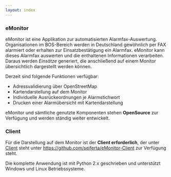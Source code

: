 ```yaml
---
layout: index
---
```


### eMonitor

eMonitor ist eine Applikation zur automatisierten Alarmfax-Auswertung. Organisationen im BOS-Bereich werden in 
Deutschland gewöhnlich per FAX alarmiert oder erhalten zur Einsatzbestätigung ein Alarmfax.
eMonitor kann dieses Alarmfax auswerten und die enthaltenen Informationen verarbeiten. Daraus werden *Einsätze* 
generiert, die anschließend auf einem Monitor übersichtlich dargestellt werden können.

Derzeit sind folgende Funktionen verfügbar:

* Adressvalidierung über OpenStreetMap
* Kartendarstellung auf dem Monitor
* Individuelle Ausrückeordnungen je Alarmstichwort
* Drucken einer Alarmübersicht mit Kartendarstellung

eMonitor und sämtliche genutzte Komponenten stehen **OpenSource** zur Verfügung und werden ständig weiter entwickelt.

### Client

Für die Darstellung auf dem Monitor ist der **Client erforderlich**, der unter 
[Client](https://github.com/seiferta/eMonitor-Client) steht unter https://github.com/seiferta/eMonitor-Client zur 
Verfügung steht.


Die komplette Anwendung ist mit Python 2.x geschrieben und unterstützt Windows und Linux Betriebssysteme. 
